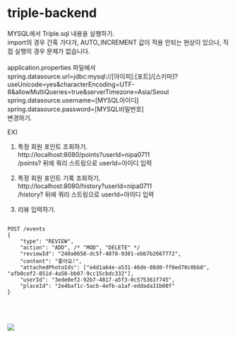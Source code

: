 # triple-backend
MYSQL에서 Triple.sql 내용을 실행하기.<br>
import의 경우 간혹 가다가, AUTO_INCREMENT 값이 적용 안되는 현상이 있으나, 직접 실행의 경우 문제가 없습니다.
<br>
<br>
application.properties 파일에서 <br>
spring.datasource.url=jdbc:mysql://[아이피]:[포트]/[스키마]?useUnicode=yes&characterEncoding=UTF-8&allowMultiQueries=true&serverTimezone=Asia/Seoul <br>
spring.datasource.username=[MYSQL아이디] <br>
spring.datasource.password=[MYSQL비밀번호] <br>
변경하기.

EX)
1. 특정 회원 포인트 조회하기. <br>
http://localhost:8080/points?userId=nipa0711 <br>
/points? 뒤에 쿼리 스트링으로 userId=아이디 입력<br>

2. 특정 회원 포인트 기록 조회하기.<br>
http://localhost:8080/history?userId=nipa0711<br>
/history? 뒤에 쿼리 스트링으로 userId=아이디 입력<br>

3. 리뷰 입력하기.
<pre>
<code>
POST /events
{
    "type": "REVIEW",
    "action": "ADD", /* "MOD", "DELETE" */
    "reviewId": "240a0658-dc5f-4878-9381-ebb7b2667772",
    "content": "좋아요!",
    "attachedPhotoIds": ["e4d1a64e-a531-46de-88d0-ff0ed70c0bb8", "afb0cef2-851d-4a50-bb07-9cc15cbdc332"],
    "userId": "3ede0ef2-92b7-4817-a5f3-0c575361f745",
    "placeId": "2e4baf1c-5acb-4efb-a1af-eddada31b00f"
}
</code>
</pre>
<br>
<br>
<img src="https://user-images.githubusercontent.com/3995469/174605165-00d0c577-7045-4ac6-8804-2b13e92a7979.png"/>
